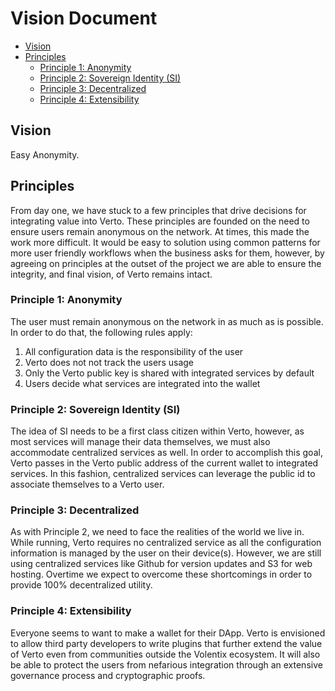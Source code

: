 # Vision Document

  * [Vision](#vision)
  * [Principles](#principles)
    + [Principle 1: Anonymity](#principle-1-anonymity)
    + [Principle 2: Sovereign Identity (SI)](#principle-2-sovereign-identity-si)
    + [Principle 3: Decentralized](#principle-3-decentralized)
    + [Principle 4: Extensibility](#principle-4-extensibility)
    
## Vision

Easy Anonymity.  

## Principles

From day one, we have stuck to a few principles that drive decisions for integrating value into Verto. These principles are founded on the need to ensure users remain anonymous on the network. At times, this made the work more difficult. It would be easy to solution using common patterns for more user friendly workflows when the business asks for them, however, by agreeing on principles at the outset of the project we are able to ensure the integrity, and final vision, of Verto remains intact.

### Principle 1: Anonymity

The user must remain anonymous on the network in as much as is possible. In order to do that, the following rules apply:

 1. All configuration data is the responsibility of the user
 2. Verto does not not track the users usage
 3. Only the Verto public key is shared with integrated services by default
 4. Users decide what services are integrated into the wallet

### Principle 2: Sovereign Identity (SI)

The idea of SI needs to be a first class citizen within Verto, however, as most services will manage their data themselves, we must also accommodate centralized services as well. In order to accomplish this goal, Verto passes in the Verto public address of the current wallet to integrated services. In this fashion, centralized services can leverage the public id to associate themselves to a Verto user.


### Principle 3: Decentralized

As with Principle 2, we need to face the realities of the world we live in. While running, Verto requires no centralized service as all the configuration information is managed by the user on their device(s). However, we are still using centralized services like Github for version updates and S3 for web hosting. Overtime we expect to overcome these shortcomings in order to provide 100% decentralized utility.

### Principle 4: Extensibility

Everyone seems to want to make a wallet for their DApp. Verto is envisioned to allow third party developers to write plugins that further extend the value of Verto even from communities outside the Volentix ecosystem. It will also be able to protect the users from nefarious integration through an extensive governance process and cryptographic proofs.


